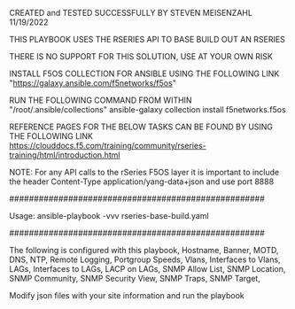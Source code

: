 CREATED and TESTED SUCCESSFULLY BY STEVEN MEISENZAHL 11/19/2022

THIS PLAYBOOK USES THE RSERIES API TO BASE BUILD OUT AN RSERIES

THERE IS NO SUPPORT FOR THIS SOLUTION, USE AT YOUR OWN RISK
 
  INSTALL F5OS COLLECTION FOR ANSIBLE USING THE FOLLOWING LINK 
     "https://galaxy.ansible.com/f5networks/f5os"
 
  RUN THE FOLLOWING COMMAND FROM WITHIN "/root/.ansible/collections"
     ansible-galaxy collection install f5networks.f5os

  REFERENCE PAGES FOR THE BELOW TASKS CAN BE FOUND BY USING THE FOLLOWING LINK
    https://clouddocs.f5.com/training/community/rseries-training/html/introduction.html

  NOTE: For any API calls to the rSeries F5OS layer it is important to include the header Content-Type application/yang-data+json and use port 8888 

####################################################

Usage: ansible-playbook -vvv rseries-base-build.yaml

####################################################

The following is configured with this playbook,
  Hostname,
  Banner,
  MOTD,
  DNS,
  NTP,
  Remote Logging,
  Portgroup Speeds,
  Vlans,
  Interfaces to Vlans,
  LAGs,
  Interfaces to LAGs,
  LACP on LAGs,
  SNMP Allow List,
  SNMP Location,
  SNMP Community,
  SNMP Security View,
  SNMP Traps,
  SNMP Target,
  
  Modify json files with your site information and run the playbook
